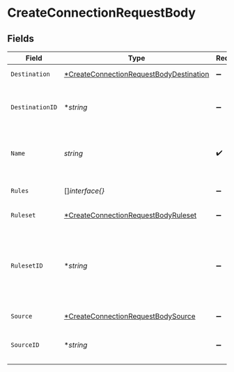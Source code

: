 # CreateConnectionRequestBody


## Fields

| Field                                                                                                        | Type                                                                                                         | Required                                                                                                     | Description                                                                                                  |
| ------------------------------------------------------------------------------------------------------------ | ------------------------------------------------------------------------------------------------------------ | ------------------------------------------------------------------------------------------------------------ | ------------------------------------------------------------------------------------------------------------ |
| `Destination`                                                                                                | [*CreateConnectionRequestBodyDestination](../../models/operations/createconnectionrequestbodydestination.md) | :heavy_minus_sign:                                                                                           | Destination input object                                                                                     |
| `DestinationID`                                                                                              | **string*                                                                                                    | :heavy_minus_sign:                                                                                           | ID of a destination to bind to the connection                                                                |
| `Name`                                                                                                       | *string*                                                                                                     | :heavy_check_mark:                                                                                           | A unique name of the connection for the source                                                               |
| `Rules`                                                                                                      | []*interface{}*                                                                                              | :heavy_minus_sign:                                                                                           | Array of rules to apply                                                                                      |
| `Ruleset`                                                                                                    | [*CreateConnectionRequestBodyRuleset](../../models/operations/createconnectionrequestbodyruleset.md)         | :heavy_minus_sign:                                                                                           | Ruleset input object                                                                                         |
| `RulesetID`                                                                                                  | **string*                                                                                                    | :heavy_minus_sign:                                                                                           | ID of a rule to bind to the connection. Default to the Workspace default ruleset                             |
| `Source`                                                                                                     | [*CreateConnectionRequestBodySource](../../models/operations/createconnectionrequestbodysource.md)           | :heavy_minus_sign:                                                                                           | Source input object                                                                                          |
| `SourceID`                                                                                                   | **string*                                                                                                    | :heavy_minus_sign:                                                                                           | ID of a source to bind to the connection                                                                     |